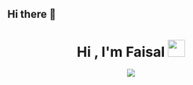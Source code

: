 ## Hi there 👋

<h1 align="center"><b>Hi , I'm Faisal </b><img src="https://media.giphy.com/media/hvRJCLFzcasrR4ia7z/giphy.gif" width="35"></h1>
<!--  -->
<p align="center">
  <a><img src="https://readme-typing-svg.herokuapp.com?font=Time+New+Roman&color=green&size=35&center=true&vCenter=true&width=600&height=100&lines=Pemuda+NU..&hearts;;Perindu+Rasulullah;Pengikut+Para+Ulama;Ahlussunnah+Wal+Jama'ah..<3"></a>
</p>

